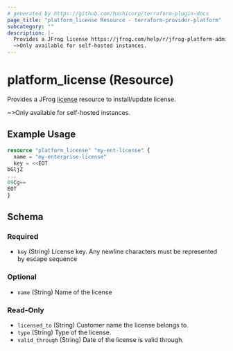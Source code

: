 ```yaml
---
# generated by https://github.com/hashicorp/terraform-plugin-docs
page_title: "platform_license Resource - terraform-provider-platform"
subcategory: ""
description: |-
  Provides a JFrog license https://jfrog.com/help/r/jfrog-platform-administration-documentation/managing-licenses resource to install/update license.
  ~>Only available for self-hosted instances.
---
```


# platform_license (Resource)

Provides a JFrog [license](https://jfrog.com/help/r/jfrog-platform-administration-documentation/managing-licenses) resource to install/update license.

~>Only available for self-hosted instances.

## Example Usage

```terraform
resource "platform_license" "my-ent-license" {
  name = "my-enterprise-license"
  key = <<EOT
bGljZ
...
09Cg==
EOT
}
```

<!-- schema generated by tfplugindocs -->
## Schema

### Required

- `key` (String) License key. Any newline characters must be represented by escape sequence `
`

### Optional

- `name` (String) Name of the license

### Read-Only

- `licensed_to` (String) Customer name the license belongs to.
- `type` (String) Type of the license.
- `valid_through` (String) Date of the license is valid through.
